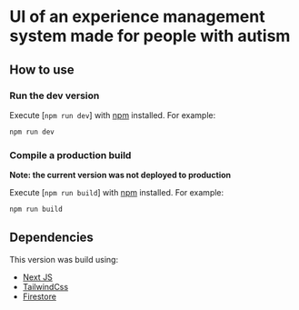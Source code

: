 # UI of an experience management system made for people with autism

## How to use

### Run the dev version

Execute [`npm run dev`] with [npm](https://nodejs.org/) installed. For example:

```bash
npm run dev
```

### Compile a production build
**Note: the current version was not deployed to production**

Execute [`npm run build`] with [npm](https://nodejs.org/) installed. For example:

```bash
npm run build
```

## Dependencies

This version was build using:

- [Next JS](https://nextjs.org/docs)
- [TailwindCss](https://tailwindcss.com/)
- [Firestore](https://firebase.google.com/docs/firestore/?hl=es-419)
